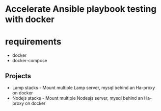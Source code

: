 # Accelerate Ansible playbook testing with docker

# requirements
- docker
- docker-compose

## Projects
- Lamp stacks - Mount multiple Lamp server, mysql behind an Ha-proxy on docker
- Nodejs stacks - Mount multiple Nodesjs server, mysql behind an Ha-proxy on docker
